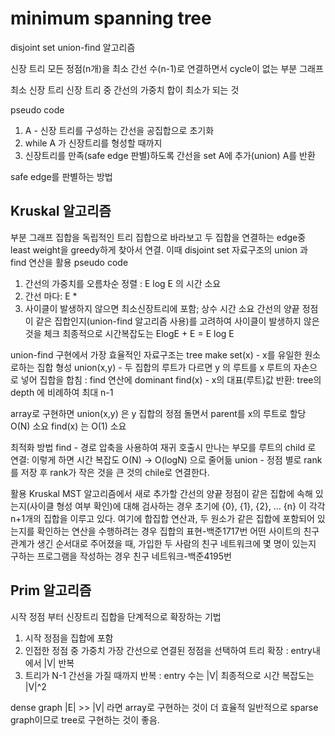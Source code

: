 # minimum spanning tree
disjoint set
union-find 알고리즘

신장 트리
모든 정점(n개)을 최소 간선 수(n-1)로 연결하면서 cycle이 없는 부분 그래프

최소 신장 트리
신장 트리 중 간선의 가중치 합이 최소가 되는 것

pseudo code
1. A - 신장 트리를 구성하는 간선을 공집합으로 초기화
2. while A 가 신장트리를 형성할 때까지
3. 신장트리를 만족(safe edge 판별)하도록 간선을 set A에 추가(union)
A를 반환

safe edge를 판별하는 방법
## Kruskal 알고리즘
부분 그래프 집합을 독립적인 트리 집합으로 바라보고 두 집합을 연결하는 edge중 least weight을 greedy하게 찾아서 연결.
이때 disjoint set 자료구조의 union 과 find 연산을 활용
pseudo code
1. 간선의 가중치를 오름차순 정렬 : E log E 의 시간 소요
2. 간선 마다: E * 
3. 사이클이 발생하지 않으면 최소신장트리에 포함; 상수 시간 소요
간선의 양끝 정점이 같은 집합인지(union-find 알고리즘 사용)를 고려하여 사이클이 발생하지 않은 것을 체크 
최종적으로 시간복잡도는 ElogE +  E = E log E

union-find 구현에서 가장 효율적인 자료구조는 tree
make set(x) -  x를 유일한 원소로하는 집합 형성
union(x,y) - 두 집합의 루트가 다르면 y 의 루트를  x 루트의 자손으로 넣어 집합을 합침 : find 연산에 dominant
find(x) - x의 대표(루트)값 반환: tree의 depth 에 비례하여 최대 n-1 
 
array로 구현하면
union(x,y) 은 y 집합의 정점 돌면서 parent를 x의 루트로 할당 O(N) 소요
find(x) 는 O(1) 소요

최적화 방법
find - 경로 압축을 사용하여 재귀 호출시 만나는 부모를 루트의 child 로 연결: 이렇게 하면 시간 복잡도 O(N) -> O(logN) 으로 줄어듦
union - 정점 별로 rank를 저장 후 rank가 작은 것을 큰 것의 chile로 연결한다.

활용
Kruskal MST 알고리즘에서 새로 추가할 간선의 양끝 정점이 같은 집합에 속해 있는지(사이클 형성 여부 확인)에 대해 검사하는 경우
초기에 {0}, {1}, {2}, … {n} 이 각각 n+1개의 집합을 이루고 있다. 여기에 합집합 연산과, 두 원소가 같은 집합에 포함되어 있는지를 확인하는 연산을 수행하려는 경우
집합의 표현-백준1717번
어떤 사이트의 친구 관계가 생긴 순서대로 주어졌을 때, 가입한 두 사람의 친구 네트워크에 몇 명이 있는지 구하는 프로그램을 작성하는 경우
친구 네트워크-백준4195번

## Prim 알고리즘
시작 정점 부터 신장트리 집합을 단계적으로 확장하는 기법
1. 시작 정점을 집합에 포함
2. 인접한 정점 중 가중치 가장 간선으로 연결된 정점을 선택하여 트리 확장 : entry내 에서 |V| 반복
3. 트리가 N-1 간선을 가질 때까지 반복 : entry 수는 |V|
최종적으로 시간 복잡도는 |V|^2 

dense graph |E| >> |V| 라면 array로 구현하는 것이 더 효율적
일반적으로 sparse graph이므로 tree로 구현하는 것이 좋음.
